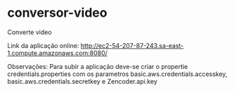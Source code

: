 # conversor-video
Converte video

Link da aplicação online: 
http://ec2-54-207-87-243.sa-east-1.compute.amazonaws.com:8080/

Observações: 
Para subir a aplicação deve-se criar o propertie credentials.properties 
com os parametros basic.aws.credentials.accesskey, basic.aws.credentials.secretkey e Zencoder.api.key
